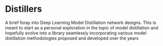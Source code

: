 # Distillers
A brief foray into Deep Learning Model Distillation network designs. This is meant to start as a personal exploration in the topic of model distillation and hopefully evolve into a library seamlessly incorporating various model distillation methodologies proposed and developed over the years
